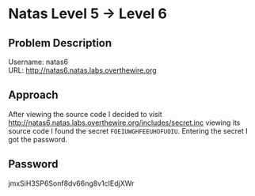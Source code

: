 # Natas Level 5 → Level 6
## Problem Description
Username: natas6 <br>
URL: http://natas6.natas.labs.overthewire.org
##  Approach
After viewing the source code I decided to visit http://natas6.natas.labs.overthewire.org/includes/secret.inc viewing its source code I found the secret ``FOEIUWGHFEEUHOFUOIU``. Entering the secret I got the password.
## Password
jmxSiH3SP6Sonf8dv66ng8v1cIEdjXWr
